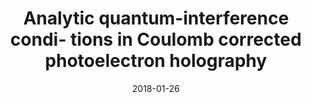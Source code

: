 ---
title: "Analytic quantum-interference condi- tions in Coulomb corrected photoelectron holography"
collection: publications
permalink: /publication/2018-01-26-Analytic quantum-interference condi- tions in Coulomb corrected photoelectron holography
date: 2018-01-26
venue: 'J. Phys. B&colon; At. Mol. Opt. Phys.'
paperurl: 'https://iopscience.iop.org/article/10.1088/1361-6455/aa9e81'
citation: 'A. S. Maxwell, A. Al-Jawahiry, X. Y. Lai &amp; C. Figueria de Morisson Faria. J. Phys. B&colon; At. Mol. Opt. Phys. 51, 044004 (2018)'
---